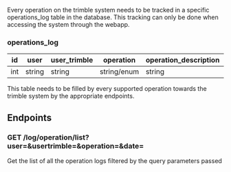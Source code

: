 Every operation on the trimble system needs to be tracked in a specific operations_log table in the database. This tracking can only be done when accessing the system through the webapp.
### operations_log

| id  | user   | user_trimble | operation   | operation_description | date |
| --- | ------ | ------------ | ----------- | --------------------- | ---- |
| int | string | string       | string/enum | string                | date |
This table needs to be filled by every supported operation towards the trimble system by the appropriate endpoints.

## Endpoints
### GET /log/operation/list?user=&usertrimble=&operation=&date=
Get the list of all the operation logs filtered by the query parameters passed